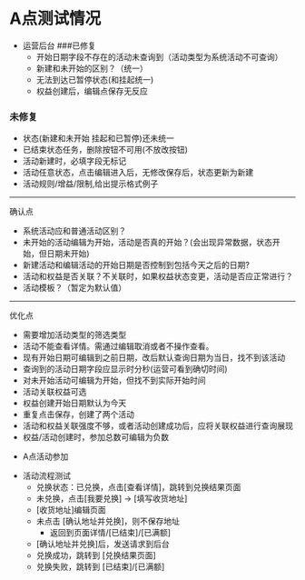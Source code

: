 # A点测试情况
* 运营后台
###已修复
  - 开始日期字段不存在的活动未查询到（活动类型为系统活动不可查询）
  - 新建和未开始的区别？（统一）
  - 无法到达已暂停状态(和挂起统一)
  - 权益创建后，编辑点保存无反应

### 未修复
  - 状态(新建和未开始 挂起和已暂停)还未统一
  - 已结束状态任务，删除按钮不可用(不放改按钮)
  - 活动新建时，必填字段无标记
  - 活动任意状态，点击编辑进入后，无修改保存后，状态更新为新建
  - 活动规则/增益/限制,给出提示格式例子
  

---
确认点

- 系统活动应和普通活动区别？
- 未开始的活动编辑为开始，活动是否真的开始？(会出现异常数据，状态开始，但日期未开始)
- 新建活动和编辑活动的开始日期是否控制到包括今天之后的日期?
- 活动和权益是否关联？不关联时，如果权益状态变更，活动是否应正常进行？
- 活动模板？（暂定为默认值）

---
优化点

- 需要增加活动类型的筛选类型
- 活动不能查看详情。需通过编辑取消或者不操作查看。
- 现有开始日期可编辑到之前日期，改后默认查询日期为当日，找不到该活动
- 查询到的活动日期字段应显示时分秒(运营可看到确切时间)
- 对未开始活动可编辑为开始，但找不到实际开始时间 
- 活动关联权益可选
- 权益创建开始日期默认为今天
- 重复点击保存，创建了两个活动
- 活动和权益关联强度不够，或者活动创建成功后，应将关联权益进行查询展现
- 权益/活动创建时，参加总数可编辑为负数


* A点活动参加
- 活动流程测试
  - 兑换状态：已兑换，点击[查看详情]，跳转到兑换结果页面
  - 未兑换，点击[我要兑换] -> [填写收货地址]
  - [收货地址]编辑页面
  - 未点击 [确认地址并兑换]，则不保存地址
    - 返回到页面详情/[已结束]/[已满额] 
  - [确认地址并兑换]后，发送请求到后台
  - 兑换成功，跳转到 [兑换结果页面]
  - 兑换失败，跳转到 [已结束]/[已满额] 




